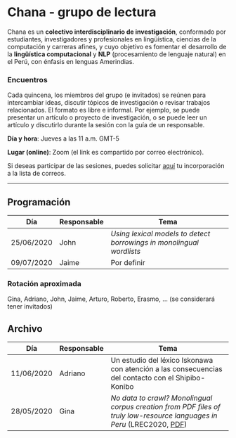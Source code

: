 # Chana - grupo de lectura

Chana es un **colectivo interdisciplinario de investigación**, conformado por estudiantes, investigadores y profesionales en lingüística, ciencias de la computación y carreras afines, y cuyo objetivo es fomentar el desarrollo de la **lingüística computacional** y **NLP** (procesamiento de lenguaje natural) en el Perú, con énfasis en lenguas Amerindias.

### Encuentros

Cada quincena, los miembros del grupo (e invitados) se reúnen para intercambiar ideas, discutir tópicos de investigación o revisar trabajos relacionados. El formato es libre e informal. Por ejemplo, se puede presentar un artículo o proyecto de investigación, o se puede leer un artículo y discutirlo durante la sesión con la guía de un responsable.

**Día y hora**: Jueves a las 11 a.m. GMT-5

**Lugar (online)**: Zoom (el link es compartido por correo electrónico).

Si deseas participar de las sesiones, puedes solicitar [aquí](https://groups.google.com/forum/#!forum/lingcomp-nlp-pucp) tu incorporación a la lista de correos. 

---

## Programación

|Día|Responsable|Tema|
| ----------- | ----------- | ----------- |
|25/06/2020|John|*Using lexical models to detect borrowings in monolingual wordlists*|
|09/07/2020|Jaime|Por definir|

### Rotación aproximada

Gina, Adriano, John, Jaime, Arturo, Roberto, Erasmo, … (se considerará tener invitados)


## Archivo

|Día|Responsable|Tema|
| ----------- | ----------- | ----------- |
|11/06/2020|Adriano|Un estudio del léxico Iskonawa con atención a las consecuencias del contacto con el Shipibo-Konibo|
|28/05/2020|Gina |*No data to crawl? Monolingual corpus creation from PDF files of truly low-resource languages in Peru* (LREC2020, [PDF](https://www.aclweb.org/anthology/2020.lrec-1.356/))|
